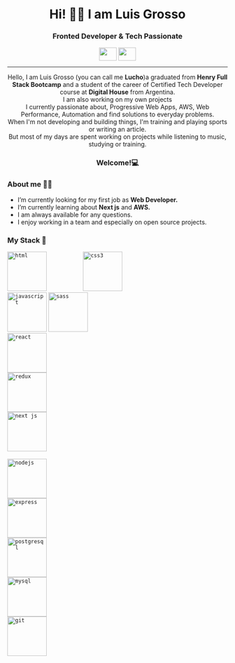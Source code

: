 <h1 align= "center"> Hi! 👋🏽 I am Luis Grosso </h1> 
<h3 align="center">Fronted Developer & Tech Passionate </h3>


<p align="center">
 <a href = "mailto: luisgrossol@hotmail..com"><img align="center" src="https://upload.wikimedia.org/wikipedia/commons/d/df/Microsoft_Office_Outlook_%282018%E2%80%93present%29.svg" height="30" width="40" /></a>
  <a href = "https://www.linkedin.com/in/luis-e-grosso/"><img align="center" src="https://www.vectorlogo.zone/logos/linkedin/linkedin-icon.svg" height="30" width="40" /></a>
</p>

<hr></hr>

<p align="center">Hello, I am Luis Grosso (you can call me <b>Lucho</b>)a graduated from <b>Henry Full Stack Bootcamp</b> and a student of the career of Certified Tech Developer course at <b>Digital House</b> from Argentina. <br>
I am also working on my own projects <br>
I currently passionate about, Progressive Web Apps, AWS, Web Performance, Automation and find solutions to everyday problems.<br>
When I'm not developing and building things, I'm training and playing sports or writing an article.<br>
But most of my days are spent working on projects while listening to music, studying or training.
<br> 
<b><h3 align="center">Welcome!💻</h3></b>
</p>

<h3>  About me 👦🏽</h3>
<ul>
 <li> I’m currently looking for my first job as <b>Web Developer.</b></li>
 <li>I’m currently learning about <b>Next js</b> and <b>AWS.</b></li>
 <li>I am always available for any questions.</li>
 <li> I enjoy working in a team and especially on open source projects.</li>
</ul>

<h3> My Stack 🔧 </h3> 
<code><abbr title="html"><img height="90"src="https://cdn.jsdelivr.net/gh/devicons/devicon/icons/html5/html5-original-wordmark.svg" alt="html"/></abbr>           </code>
<code><abbr title="css"><img height="90" src="https://cdn.jsdelivr.net/gh/devicons/devicon/icons/css3/css3-original-wordmark.svg" alt="css3" /></abbr>
</code>
<code><abbr title="javascript"><img height="90" src="https://cdn.jsdelivr.net/gh/devicons/devicon/icons/javascript/javascript-original.svg" alt="javascript"/></abbr></code>
<code><abbr title="sass"><img height="90"src="https://cdn.jsdelivr.net/gh/devicons/devicon/icons/sass/sass-original.svg" alt="sass" /></abbr>
</code>
<code><abbr title="react"><img height="90"src="https://cdn.jsdelivr.net/gh/devicons/devicon/icons/react/react-original.svg" alt="react"/></abbr>
</code>
<code><abbr title="redux"><img height="90" src="https://cdn.jsdelivr.net/gh/devicons/devicon/icons/redux/redux-original.svg" alt="redux" /></abbr>
</code>
<code><abbr title="next js"><img height="90" src="https://cdn.jsdelivr.net/gh/devicons/devicon/icons/nextjs/nextjs-original.svg" alt="next js" /></abbr>
</code>
<br>
<code><img height="90" src="https://cdn.jsdelivr.net/gh/devicons/devicon/icons/nodejs/nodejs-original.svg" alt="nodejs" />
</code>
<code><img height="90" src="https://cdn.jsdelivr.net/gh/devicons/devicon/icons/express/express-original.svg" alt="express" />
</code>
<code><img height="90" src="https://cdn.jsdelivr.net/gh/devicons/devicon/icons/postgresql/postgresql-original.svg" alt="postgresql"/>
</code>
<code><img height="90" src="https://cdn.jsdelivr.net/gh/devicons/devicon/icons/mysql/mysql-original-wordmark.svg" alt="mysql"/>
</code>
<code><img height="90" src="https://cdn.jsdelivr.net/gh/devicons/devicon/icons/git/git-original.svg" alt="git" />
</code>




















